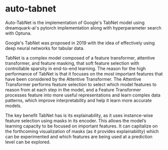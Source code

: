 # auto-tabnet
Auto-TabNet is the implementation of Google's TabNet model using dreamquark-ai's pytorch implementation along with hyperparameter search with Optuna.

Google's TabNet was proposed in 2019 with the idea of effectively using deep neural networks for tabular data.

TabNet is a complex model composed of a feature transformer, attentive transformer, and feature masking, that soft feature selection with controllable sparsity in end-to-end learning. The reason for the high performance of TabNet is that it focuses on the most important features that have been considered by the Attentive Transformer. The Attentive Transformer performs feature selection to select which model features to reason from at each step in the model, and a Feature Transformer processes feature into more useful representations and learn complex data patterns, which improve interpretability and help it learn more accurate models.

The key benefit TabNet has is its explainability, as it uses instance-wise feature selection using masks in its encoder. This allows the model’s learning capacity to be focused on important features. It can capitalize on the forthcoming visualization of masks (as it provides explainability) which can be experimented and which features are being used at a prediction level can be explored.
